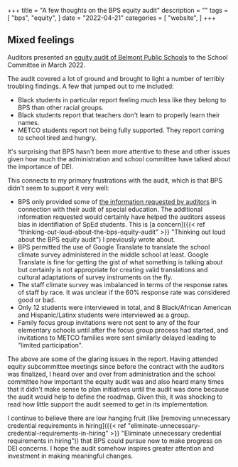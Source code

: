 +++
title = "A few thoughts on the BPS equity audit"
description = ""
tags = [
    "bps",
    "equity",
]
date = "2022-04-21"
categories = [
    "website",
]
+++

## Mixed feelings

Auditors presented an [equity audit of Belmont Public Schools](https://www.belmont.k12.ma.us/bps/Home/DEI/Equity-Audit) to the School Committee in March 2022.

The audit covered a lot of ground and brought to light a number of terribly troubling findings. A few that jumped out to me included:

* Black students in particular report feeling much less like they belong to BPS than other racial groups.
* Black students report that teachers don't learn to properly learn their names.
* METCO students report not being fully supported. They report coming to school tired and hungry.

It's surprising that BPS hasn't been more attentive to these and other issues given how much the administration and school committee have talked about the importance of DEI.

This connects to my primary frustrations with the audit, which is that BPS didn't seem to support it very well:

* BPS only provided some of [the information requested by auditors](https://www.belmont.k12.ma.us/bps/Portals/0/docs/scpublicdocuments/2021-22/SPED_Manual_Audit_Presentation_11_23.pdf) in connection with their audit of special education. The additional information requested would certainly have helped the auditors assess bias in identifiation of SpEd students. This is [a concern]({{< ref "thinking-out-loud-about-the-bps-equity-audit" >}} "Thinking out loud about the BPS equity audit") I previously wrote about.
* BPS permitted the use of Google Translate to translate the school climate survey administered in the middle school at least. Google Translate is fine for getting the gist of what something is talking about but certainly is not appropriate for creating valid translations and cultural adaptations of survey instruments on the fly.
* The staff climate survey was imbalanced in terms of the response rates of staff by race. It was unclear if the 60% response rate was considered good or bad.
* Only 12 students were interviewed in total, and 8 Black/African American and Hispanic/Latinx students were interviewed as a group.
* Family focus group invitations were not sent to any of the four elementary schools until after the focus group process had started, and invitations to METCO families were sent similarly delayed leading to "limited participation".

The above are some of the glaring issues in the report. Having attended equity subcommittee meetings since before the contract with the auditors was finalized, I heard over and over from administration and the school committee how important the equity audit was and also heard many times that it didn't make sense to plan initiatives until the audit was done because the audit would help to define the roadmap. Given this, it was shocking to read how little support the audit seemed to get in its implementation.

I continue to believe there are low hanging fruit (like [removing unnecessary credential requirements in hiring]({{< ref "eliminate-unnecessary-credential-requirements-in-hiring" >}} "Eliminate unnecessary credential requirements in hiring")) that BPS could pursue now to make progress on DEI concerns. I hope the audit somehow inspires greater attention and investment in making meaningful changes.


